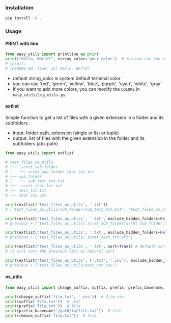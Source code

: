 ### Installation

```bash
pip install -e .
```

### Usage

#### PRINT with line
```python
from easy_utils import printline as print
print("Hello, World!", string_color='your_color')  # You can use any color from the colorama library
# result:
# [README.md, line: 12] Hello, World!
```
- default string_color is system default terminal color
- you can use 'red', 'green', 'yellow', 'blue', 'purple', 'cyan', 'white', 'gray'
- if you want to add more colors, you can modify the `COLORS` in `easy_utils/log_utils.py`

#### extlist
Simple function to get a list of files with a given extension in a folder and its subfolders.
- input: folder path, extension (single or list or tuple)
- output: list of files with the given extension in the folder and its subfolders (abs path)

```python
from easy_utils import extlist

# test_files_os_utils
# ├── .scret_sub_folder
# │   └── scret_sub_folder_test_txt.txt
# ├── sub_folder
# │   └── sub_test_txt.txt
# ├── .scret_test_txt.txt
# ├─- test_txt.txt
# └─- test_csv.csv

print(extlist('test_files_os_utils', '.txt')) 
# ['test_files_os_utils/sub_folder/sub_test_txt.txt', 'test_files_os_utils/test_txt.txt']

print(extlist('test_files_os_utils', '.txt', exclude_hidden_folders=False))
# previous + ['test_files_os_utils/.scret_sub_folder/scret_sub_folder_test_txt.txt']

print(extlist('test_files_os_utils', '.txt', exclude_hidden_folders=False, exclude_hidden_files=False))
# previous + ['test_files_os_utils/.scret_test_txt.txt']

print(extlist('test_files_os_utils', '.txt', sort=True)) # default sort=False
# it will sort the previous list as natural sort 

print(extlist('test_files_os_utils', ('.txt', '.csv'), exclude_hidden_folders=False, exclude_hidden_files=False, sort=True))
# previous + ['test_files_os_utils/test_csv.csv']
```

#### os_utils
```python
from easy_utils import change_suffix, suffix, prefix, prefix_basename, remove_suffix

print(change_suffix('file.txt', '.csv'))  # file.csv
print(suffix('file.txt'))  # .txt
print(prefix('file.txt'))  # file
print(prefix_basename('/path/to/file.txt'))  # file
print(remove_suffix('file.txt'))  # file
```

